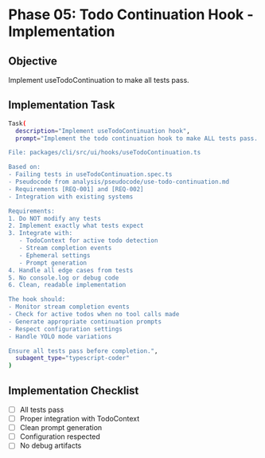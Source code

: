 # Phase 05: Todo Continuation Hook - Implementation

## Objective

Implement useTodoContinuation to make all tests pass.

## Implementation Task

```bash
Task(
  description="Implement useTodoContinuation hook",
  prompt="Implement the todo continuation hook to make ALL tests pass.

File: packages/cli/src/ui/hooks/useTodoContinuation.ts

Based on:
- Failing tests in useTodoContinuation.spec.ts
- Pseudocode from analysis/pseudocode/use-todo-continuation.md
- Requirements [REQ-001] and [REQ-002]
- Integration with existing systems

Requirements:
1. Do NOT modify any tests
2. Implement exactly what tests expect
3. Integrate with:
   - TodoContext for active todo detection
   - Stream completion events
   - Ephemeral settings
   - Prompt generation
4. Handle all edge cases from tests
5. No console.log or debug code
6. Clean, readable implementation

The hook should:
- Monitor stream completion events
- Check for active todos when no tool calls made
- Generate appropriate continuation prompts
- Respect configuration settings
- Handle YOLO mode variations

Ensure all tests pass before completion.",
  subagent_type="typescript-coder"
)
```

## Implementation Checklist

- [ ] All tests pass
- [ ] Proper integration with TodoContext
- [ ] Clean prompt generation
- [ ] Configuration respected
- [ ] No debug artifacts